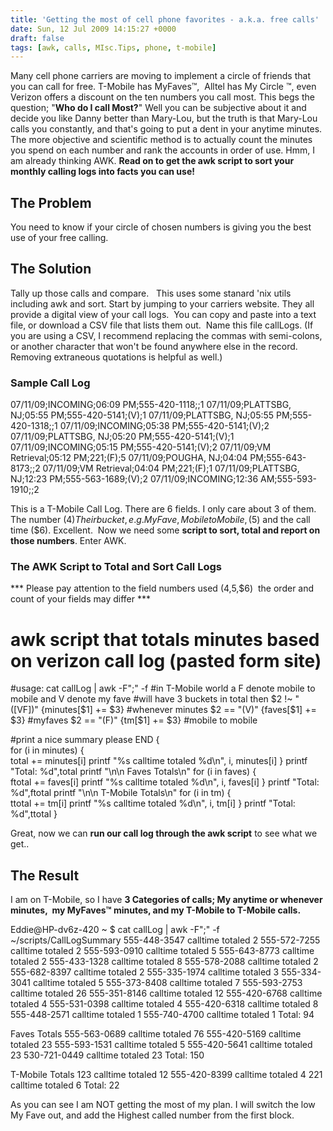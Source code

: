 ```yaml
---
title: 'Getting the most of cell phone favorites - a.k.a. free calls'
date: Sun, 12 Jul 2009 14:15:27 +0000
draft: false
tags: [awk, calls, MIsc.Tips, phone, t-mobile]
---
```


Many cell phone carriers are moving to implement a circle of friends that you can call for free. T-Mobile has MyFaves™,  Alltel has My Circle ™, even Verizon offers a discount on the ten numbers you call most. This begs the question; "**Who do I call Most?**" Well you can be subjective about it and decide you like Danny better than Mary-Lou, but the truth is that Mary-Lou calls you constantly, and that's going to put a dent in your anytime minutes. The more objective and scientific method is to actually count the minutes you spend on each number and rank the accounts in order of use. Hmm, I am already thinking AWK. **Read on to get the awk script to sort your monthly calling logs into facts you can use!**

The Problem
-----------

You need to know if your circle of chosen numbers is giving you the best use of your free calling.

The Solution
------------

Tally up those calls and compare.   This uses some stanard 'nix utils including awk and sort. Start by jumping to your carriers website. They all  provide a digital view of your call logs.  You can copy and paste into a text file, or download a CSV file that lists them out.  Name this file callLogs. (If you are using a CSV, I recommend replacing the commas with semi-colons, or another character that won't be found anywhere else in the record. Removing extraneous quotations is helpful as well.)

### Sample Call Log

07/11/09;INCOMING;06:09 PM;555-420-1118;;1
07/11/09;PLATTSBG, NJ;05:55 PM;555-420-5141;(V);1
07/11/09;PLATTSBG, NJ;05:55 PM;555-420-1318;;1
07/11/09;INCOMING;05:38 PM;555-420-5141;(V);2
07/11/09;PLATTSBG, NJ;05:20 PM;555-420-5141;(V);1
07/11/09;INCOMING;05:15 PM;555-420-5141;(V);2
07/11/09;VM Retrieval;05:12 PM;221;(F);5
07/11/09;POUGHA, NJ;04:04 PM;555-643-8173;;2
07/11/09;VM Retrieval;04:04 PM;221;(F);1
07/11/09;PLATTSBG, NJ;12:23 PM;555-563-1689;(V);2
07/11/09;INCOMING;12:36 AM;555-593-1910;;2

This is a T-Mobile Call Log. There are 6 fields. I only care about 3 of them. The number ($4) Their bucket, e.g. MyFave, Mobile to Mobile, ($5) and the call time ($6). Excellent.  Now we need some **script to sort, total and report on those numbers**. Enter AWK.

### The AWK Script to Total and Sort Call Logs

*** Please pay attention to the field numbers used ($4,$5,$6)  the order and count of your fields may differ ***

# awk script that totals minutes based on verizon call log (pasted form site)

#usage: cat callLog | awk -F";" -f #in T-Mobile world a F denote mobile to mobile and V denote my fave
#will have 3 buckets in total then
$2 !~ "([VF])" {minutes[$1] += $3}  #whenever minutes
$2 == "(V)" {faves[$1] += $3} #myfaves
$2 == "(F)" {tm[$1] += $3} #mobile to mobile

#print a nice summary please
END {		
		for (i in minutes)
		{			
			 total += minutes[i]
			printf "%s calltime totaled %d\n", i, minutes[i]
		}
		printf "Total: %d",total
		printf "\n\n Faves Totals\n"
		for (i in faves)
		{			
			 ftotal += faves[i]
			printf "%s calltime totaled %d\n", i, faves[i]
		}
		printf "Total: %d",ftotal
		printf "\n\n T-Mobile Totals\n"
		for (i in tm)
		{			
			 ttotal += tm[i]
			printf "%s calltime totaled %d\n", i, tm[i]
		}
		printf "Total: %d",ttotal
	} 

Great, now we can **run our call log through the awk script** to see what we get..

The Result
----------

I am on T-Mobile, so I have **3 Categories of calls; My anytime or whenever minutes,  my MyFaves™ minutes, and my T-Mobile to T-Mobile calls.**

Eddie@HP-dv6z-420 ~
$ cat callLog | awk -F";" -f ~/scripts/CallLogSummary
555-448-3547 calltime totaled 2
555-572-7255 calltime totaled 2
555-593-0910 calltime totaled 5
555-643-8773 calltime totaled 2
555-433-1328 calltime totaled 8
555-578-2088 calltime totaled 2
555-682-8397 calltime totaled 2
555-335-1974 calltime totaled 3
555-334-3041 calltime totaled 5
555-373-8408 calltime totaled 7
555-593-2753 calltime totaled 26
555-351-8146 calltime totaled 12
555-420-6768 calltime totaled 4
555-531-0398 calltime totaled 4
555-420-6318 calltime totaled 8
555-448-2571 calltime totaled 1
555-740-4700 calltime totaled 1
Total: 94

 Faves Totals
555-563-0689 calltime totaled 76
555-420-5169 calltime totaled 23
555-593-1531 calltime totaled 5
555-420-5641 calltime totaled 23
530-721-0449 calltime totaled 23
Total: 150

 T-Mobile Totals
123 calltime totaled 12
555-420-8399 calltime totaled 4
221 calltime totaled 6
Total: 22

As you can see I am NOT getting the most of my plan. I will switch the low My Fave out, and add the Highest called number from the first block.
